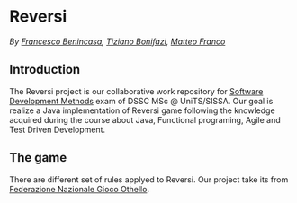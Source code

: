 # Reversi
_By [Francesco Benincasa](https://github.com/xcesco), [Tiziano Bonifazi](https://github.com/xcesco), [Matteo Franco](https://github.com/M4TT3O-91)_

## Introduction
The Reversi project is our collaborative work repository for [Software Development Methods](https://github.com/software-development-methods-19-20) exam of DSSC MSc @ UniTS/SISSA. Our goal is realize a Java implementation of Reversi game following the knowledge acquired during the course about Java, Functional programing, Agile and Test Driven Development.

## The game
There are different set of rules applyed to Reversi. Our project take its from [Federazione Nazionale Gioco Othello](http://www.fngo.it/regole.asp).

